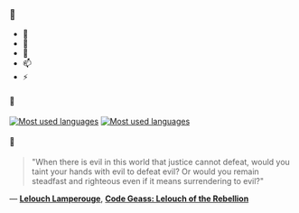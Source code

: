 ### 👋

- 🔭
- 🌱
- 💬
- 📫
- ⚡

#### 🧏

[![Most used languages](https://github-readme-stats-aynah.vercel.app/api/top-langs/?username=aynh&theme=solarized-dark&langs_count=6&layout=compact&hide_title=true)](https://github.com/anuraghazra/github-readme-stats#gh-dark-mode-only)
[![Most used languages](https://github-readme-stats-aynah.vercel.app/api/top-langs/?username=aynh&theme=solarized-light&langs_count=6&layout=compact&hide_title=true)](https://github.com/anuraghazra/github-readme-stats#gh-light-mode-only)

#### 💬

> "When there is evil in this world that justice cannot defeat, would you taint your hands with evil to defeat evil? Or would you remain steadfast and righteous even if it means surrendering to evil?"

&mdash; [**Lelouch Lamperouge**](https://myanimelist.net/character.php?q=Lelouch%20Lamperouge&cat=character), [**Code Geass: Lelouch of the Rebellion**](https://myanimelist.net/search/all?q=Code%20Geass%3A%20Lelouch%20of%20the%20Rebellion&cat=all)
